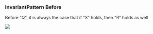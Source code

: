 ### InvariantPattern Before

Before "Q", it is always the case that if "S" holds, then "R" holds as well

![](/img/patterns/InvariantPattern_Before.svg)
